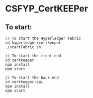 # CSFYP_CertKEEPer

## To start: 
```
// To start the Hyperledger Fabric
cd hyperledger/certkeeper
./startFabric.sh

// To start the front end
cd certkeeper
npm install
npm start

// To start the back end
cd certkeeper-api
npm install
npm start
```

